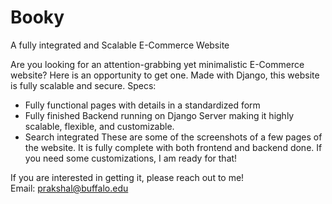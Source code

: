 # Booky
A fully integrated and Scalable E-Commerce Website

Are you looking for an attention-grabbing yet minimalistic E-Commerce website? Here is an opportunity to get one.
Made with Django, this website is fully scalable and secure.
Specs:
- Fully functional pages with details in a standardized form
- Fully finished Backend running on Django Server making it highly scalable, flexible, and customizable.
- Search integrated
These are some of the screenshots of a few pages of the website. It is fully complete with both frontend and backend done. If you need some customizations, I am ready for that!

If you are interested in getting it, please reach out to me!<br/>
Email: <a href="mailto:prakshal@buffalo.edu">prakshal@buffalo.edu</a>

